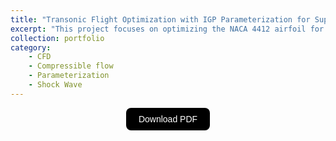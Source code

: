 ```yaml
---
title: "Transonic Flight Optimization with IGP Parameterization for Supercritical Airfoils and Shock Control Bump"
excerpt: "This project focuses on optimizing the NACA 4412 airfoil for transonic flight at Mach 0.87 and an angle of attack of 1.5°, with the goal of maximizing its lift-to-drag ratio. By improving the airfoil's geometry, it aims to enhance the efficiency of the aircraft wing, reducing drag while maintaining lift in transonic conditions. The study seeks to address the challenges posed by the interaction of subsonic and supersonic flows around the airfoil. <br/><img src='/images/portfolio/foil_optimization.png' style='display: block; margin-top: 20px; margin-left: auto; margin-right: auto; width: 70%; height: auto;'>"
collection: portfolio
category:
    - CFD
    - Compressible flow
    - Parameterization
    - Shock Wave
---
```


<div style="display: flex; justify-content: center; align-items: center;">
  <a href="https://joaogaspar00.github.io/files/projects/HW3_AERO3.pdf" target="_blank">
    <button style="
      padding: 10px 20px;
      font-size: 14px;
      background-color: black;
      color: white;
      border: none;
      border-radius: 8px;
      cursor: pointer;
      transition: background-color 0.3s;">
      Download PDF
    </button>
  </a>
</div>